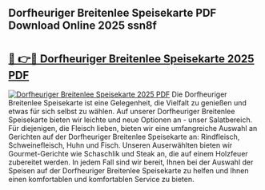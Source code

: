 ## Dorfheuriger Breitenlee Speisekarte PDF Download Online 2025 ssn8f

# <h2><a href="http://gcbat1.nevu.top/?p=Dorfheuriger+Breitenlee+Speisekarte">🔗 👉🔴 Dorfheuriger Breitenlee Speisekarte 2025 PDF</a></h2>

[![Dorfheuriger Breitenlee Speisekarte 2025 PDF](https://i.imgur.com/dBaPXMq.png)](http://gcbat1.nevu.top/?p=Dorfheuriger+Breitenlee+Speisekarte)
Die Dorfheuriger Breitenlee Speisekarte ist eine Gelegenheit, die Vielfalt zu genießen und etwas für sich selbst zu wählen. Auf unserer Dorfheuriger Breitenlee Speisekarte bieten wir leichte und neue Optionen an - unser Salatbereich. Für diejenigen, die Fleisch lieben, bieten wir eine umfangreiche Auswahl an Gerichten auf der Dorfheuriger Breitenlee Speisekarte an: Rindfleisch, Schweinefleisch, Huhn und Fisch. Unseren Auserwählten bieten wir Gourmet-Gerichte wie Schaschlik und Steak an, die auf einem Holzfeuer zubereitet werden. In jedem Fall sind wir bereit, Ihnen bei der Auswahl der Speisen auf der Dorfheuriger Breitenlee Speisekarte zu helfen und Ihnen einen komfortablen und komfortablen Service zu bieten.
